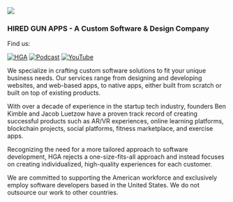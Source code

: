 <img align="center" src="https://hga-1.hiredgunapps.com/hga-banner.png"/>

### HIRED GUN APPS - A Custom Software & Design Company

Find us:

[![HGA](https://img.shields.io/badge/Hired_Gun_Apps-%2392b7b7.svg?style=for-the-badge)](https://elixirmentor.com/)
[![Podcast](https://img.shields.io/badge/Podcast-%23ca5248.svg?style=for-the-badge&logo=PodcastIndex&logoColor=white)](https://hiredgunapps.com/podcast)
[![YouTube](https://img.shields.io/youtube/channel/subscribers/UCHFwIp7ZMXqk_FKH08f67pA?style=for-the-badge&logo=YouTube&label=YouTube&color=FF0000)](https://www.youtube.com/@bigappenergy)


We specialize in crafting custom software solutions to fit your unique business needs. Our services range from designing and developing websites, and web-based apps, to native apps, either built from scratch or built on top of existing products.

With over a decade of experience in the startup tech industry, founders Ben Kimble and Jacob Luetzow have a proven track record of creating successful products such as AR/VR experiences, online learning platforms, blockchain projects, social platforms, fitness marketplace, and exercise apps.

Recognizing the need for a more tailored approach to software development, HGA rejects a one-size-fits-all approach and instead focuses on creating individualized, high-quality experiences for each customer.

We are committed to supporting the American workforce and exclusively employ software developers based in the United States. We do not outsource our work to other countries.







